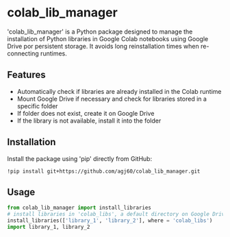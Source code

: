 # colab_lib_manager

'colab_lib_manager' is a Python package designed to manage the installation of Python libraries in Google Colab notebooks using Google Drive por persistent storage. It avoids long reinstallation times when re-connecting runtimes.

## Features

- Automatically check if libraries are already installed in the Colab runtime
- Mount Google Drive if necessary and check for libraries stored in a specific folder
- If folder does not exist, create it on Google Drive
- If the library is not available, install it into the folder

## Installation

Install the package using 'pip' directly from GitHub:

    !pip install git+https://github.com/agj60/colab_lib_manager.git

## Usage

```python
from colab_lib_manager import install_libraries
# install libraries in 'colab_libs', a default directory on Google Drive; it can be any
install_libraries(['library_1', 'library_2'], where = 'colab_libs') 
import library_1, library_2
```

